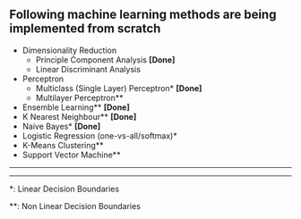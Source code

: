 ## Following machine learning methods are being implemented from scratch

* Dimensionality Reduction
  * Principle Component Analysis **[Done]**
  * Linear Discriminant Analysis
* Perceptron
  * Multiclass (Single Layer) Perceptron* **[Done]**
  * Multilayer Perceptron**
* Ensemble Learning** **[Done]**
* K Nearest Neighbour** **[Done]**
* Naive Bayes* **[Done]**
* Logistic Regression (one-vs-all/softmax)*
* K-Means Clustering**
* Support Vector Machine**
--------------------------------
--------------------------------
*: Linear Decision Boundaries

**: Non Linear Decision Boundaries
